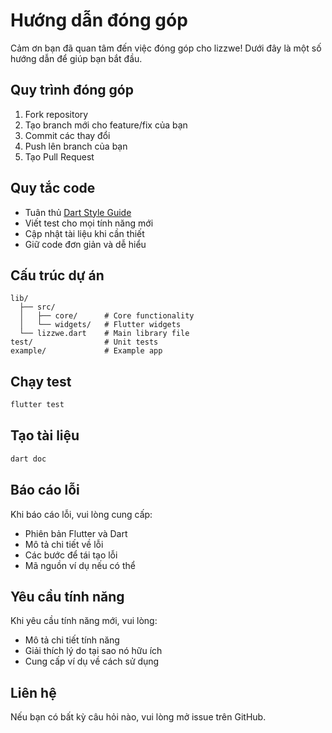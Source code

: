 # Hướng dẫn đóng góp

Cảm ơn bạn đã quan tâm đến việc đóng góp cho lizzwe! Dưới đây là một số hướng dẫn để giúp bạn bắt đầu.

## Quy trình đóng góp

1. Fork repository
2. Tạo branch mới cho feature/fix của bạn
3. Commit các thay đổi
4. Push lên branch của bạn
5. Tạo Pull Request

## Quy tắc code

- Tuân thủ [Dart Style Guide](https://dart.dev/guides/language/effective-dart/style)
- Viết test cho mọi tính năng mới
- Cập nhật tài liệu khi cần thiết
- Giữ code đơn giản và dễ hiểu

## Cấu trúc dự án

```
lib/
  ├── src/
  │   ├── core/      # Core functionality
  │   └── widgets/   # Flutter widgets
  └── lizzwe.dart    # Main library file
test/                # Unit tests
example/             # Example app
```

## Chạy test

```bash
flutter test
```

## Tạo tài liệu

```bash
dart doc
```

## Báo cáo lỗi

Khi báo cáo lỗi, vui lòng cung cấp:
- Phiên bản Flutter và Dart
- Mô tả chi tiết về lỗi
- Các bước để tái tạo lỗi
- Mã nguồn ví dụ nếu có thể

## Yêu cầu tính năng

Khi yêu cầu tính năng mới, vui lòng:
- Mô tả chi tiết tính năng
- Giải thích lý do tại sao nó hữu ích
- Cung cấp ví dụ về cách sử dụng

## Liên hệ

Nếu bạn có bất kỳ câu hỏi nào, vui lòng mở issue trên GitHub. 